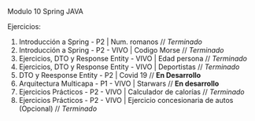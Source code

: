 Modulo 10 Spring JAVA

Ejercicios:

1. Introducción a Spring - P2 | Num. romanos // _Terminado_
2. Introducción a Spring - P2 - VIVO | Codigo Morse // _Terminado_
3. Ejercicios, DTO y Response Entity - VIVO | Edad persona // _Terminado_
4. Ejercicios, DTO y Response Entity - VIVO | Deportistas // _Terminado_
5. DTO y Reesponse Entity - P2 | Covid 19 // **En Desarrollo**
6. Arquitectura Multicapa - P1 - VIVO | Starwars // **En desarrollo**
7. Ejercicios Prácticos - P2 - VIVO | Calculador de calorías // _Terminado_
8. Ejercicios Prácticos - P2 - VIVO | Ejercicio concesionaria de autos (Opcional) // _Terminado_

